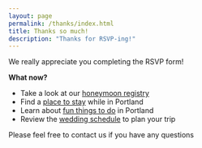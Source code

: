 ```yaml
---
layout: page
permalink: /thanks/index.html
title: Thanks so much!
description: "Thanks for RSVP-ing!"
---
```


We really appreciate you completing the RSVP form!

**What now?**

* Take a look at our [honeymoon registry]()
* Find a [place to stay]() while in Portland
* Learn about [fun things to do]() in Portland
* Review the [wedding schedule]() to plan your trip

Please feel free to contact us if you have any questions